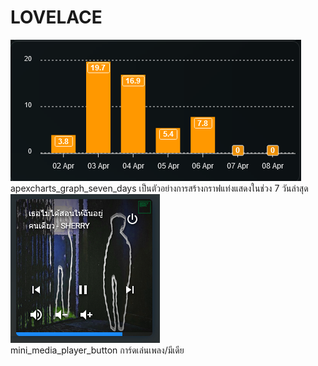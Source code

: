 # LOVELACE

<picture>
<img src="/apexcharts_graph_seven_days.png">
</picture>
<br />
apexcharts_graph_seven_days เป็นตัวอย่างการสร้างกราฟแท่งแสดงในช่วง 7 วันล่าสุด
<picture>
<img src="/mini_media_player_button.png">
</picture>
<br />
mini_media_player_button การ์ดเล่นเพลง/มีเดีย
